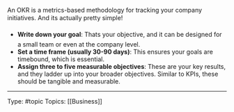 An OKR is a metrics-based methodology for tracking your company initiatives. And its actually pretty simple!

- **Write down your goal**: Thats your objective, and it can be designed for a small team or even at the company level.
- **Set a time frame (usually 30-90 days)**: This ensures your goals are timebound, which is essential.
- **Assign three to five measurable objectives**: These are your key results, and they ladder up into your broader objectives. Similar to KPIs, these should be tangible and measurable.


___
Type: #topic 
Topics: [[Business]]

